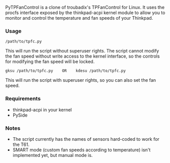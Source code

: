 PyTPFanControl is a clone of troubadix's TPFanControl for Linux. It uses the procfs interface exposed by the thinkpad-acpi kernel module to allow you to monitor and control the temperature and fan speeds of your Thinkpad.

### Usage
    /path/to/tpfc.py

This will run the script without superuser rights. The script cannot modify the fan speed without write access to the kernel interface, so the controls for modifying the fan speed will be locked.

    gksu /path/to/tpfc.py    OR    kdesu /path/to/tpfc.py

This will run the script with superuser rights, so you can also set the fan speed.

### Requirements
- thinkpad-acpi in your kernel
- PySide

### Notes
- The script currently has the names of sensors hard-coded to work for the T61.
- SMART mode (custom fan speeds according to temperature) isn't implemented yet, but manual mode is.